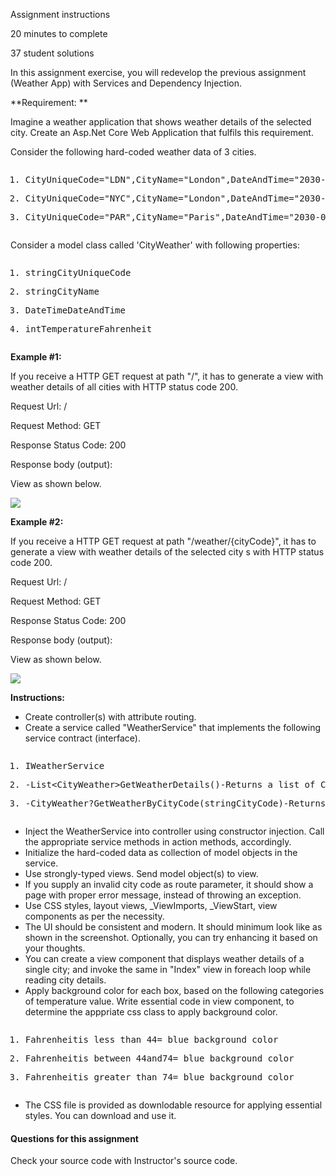 Assignment instructions

20 minutes to complete

37 student solutions

In this assignment exercise, you will redevelop the previous assignment (Weather App) with Services and Dependency
Injection.

**Requirement: **

Imagine
a weather application that shows weather details of the selected city.
Create an Asp.Net Core Web Application that fulfils this requirement.

Consider the following hard-coded weather data of 3 cities.

<pre class="prettyprint linenums prettyprinted" role="presentation"><ol class="linenums"><li class="L0"><p><span class="typ">CityUniqueCode</span><span class="pln"></span><span class="pun">=</span><span class="pln"></span><span class="str">"LDN"</span><span class="pun">,</span><span class="pln"></span><span class="typ">CityName</span><span class="pln"></span><span class="pun">=</span><span class="pln"></span><span class="str">"London"</span><span class="pun">,</span><span class="pln"></span><span class="typ">DateAndTime</span><span class="pln"></span><span class="pun">=</span><span class="pln"></span><span class="str">"2030-01-01 8:00"</span><span class="pun">,</span><span class="pln"></span><span class="typ">TemperatureFahrenheit</span><span class="pln"></span><span class="pun">=</span><span class="pln"></span><span class="lit">33</span></p></li><li class="L1" data-node-id="20231010193608-rnbbe91"><p><span class="typ">CityUniqueCode</span><span class="pln"></span><span class="pun">=</span><span class="pln"></span><span class="str">"NYC"</span><span class="pun">,</span><span class="pln"></span><span class="typ">CityName</span><span class="pln"></span><span class="pun">=</span><span class="pln"></span><span class="str">"London"</span><span class="pun">,</span><span class="pln"></span><span class="typ">DateAndTime</span><span class="pln"></span><span class="pun">=</span><span class="pln"></span><span class="str">"2030-01-01 3:00"</span><span class="pun">,</span><span class="pln"></span><span class="typ">TemperatureFahrenheit</span><span class="pln"></span><span class="pun">=</span><span class="pln"></span><span class="lit">60</span></p></li><li class="L2"><p><span class="typ">CityUniqueCode</span><span class="pln"></span><span class="pun">=</span><span class="pln"></span><span class="str">"PAR"</span><span class="pun">,</span><span class="pln"></span><span class="typ">CityName</span><span class="pln"></span><span class="pun">=</span><span class="pln"></span><span class="str">"Paris"</span><span class="pun">,</span><span class="pln"></span><span class="typ">DateAndTime</span><span class="pln"></span><span class="pun">=</span><span class="pln"></span><span class="str">"2030-01-01 9:00"</span><span class="pun">,</span><span class="pln"></span><span class="typ">TemperatureFahrenheit</span><span class="pln"></span><span class="pun">=</span><span class="pln"></span><span class="lit">82</span></p></li></ol></pre>

Consider a model class called 'CityWeather' with following properties:

<pre class="prettyprint linenums prettyprinted" role="presentation"><ol class="linenums"><li class="L0"><p><span class="pln"></span><span class="kwd">string</span><span class="pln"></span><span class="typ">CityUniqueCode</span></p></li><li class="L1" data-node-id="20231010193608-vxwy60k"><p><span class="pln"></span><span class="kwd">string</span><span class="pln"></span><span class="typ">CityName</span></p></li><li class="L2"><p><span class="pln"></span><span class="typ">DateTime</span><span class="pln"></span><span class="typ">DateAndTime</span></p></li><li class="L3" data-node-id="20231010193608-87zhr6n"><p><span class="pln"></span><span class="kwd">int</span><span class="pln"></span><span class="typ">TemperatureFahrenheit</span></p></li></ol></pre>

**Example #1:**

If
you receive a HTTP GET request at path "/", it has to generate a view
with weather details of all cities with HTTP status code 200.

Request Url: /

Request Method: GET

Response Status Code: 200

Response body (output):

View as shown below.

![](https://img-c.udemycdn.com/redactor/raw/assignment/2023-02-13_14-43-39-a4c71923002e0a65f9eff441d8a0ef20.png)

**Example #2:**

If
you receive a HTTP GET request at path "/weather/{cityCode}", it has to
generate a view with weather details of the selected city s with HTTP
status code 200.

Request Url: /

Request Method: GET

Response Status Code: 200

Response body (output):

View as shown below.

![](https://img-c.udemycdn.com/redactor/raw/assignment/2023-02-13_14-43-40-e19768b17e1bed3aae78b4387efeb524.png)

**Instructions:**

* Create controller(s) with attribute routing.
* Create a service called "WeatherService" that implements the following service contract (interface).

<pre class="prettyprint linenums prettyprinted" role="presentation"><ol class="linenums"><li class="L0"><p><span class="pln"></span><span class="typ">IWeatherService</span></p></li><li class="L1" data-node-id="20231010193608-m2d7amm"><p><span class="pln"></span><span class="pun">-</span><span class="pln"></span><span class="typ">List</span><span class="pun"><</span><span class="typ">CityWeather</span><span class="pun">></span><span class="pln"></span><span class="typ">GetWeatherDetails</span><span class="pun">()</span><span class="pln"></span><span class="pun">-</span><span class="pln"></span><span class="typ">Returns</span><span class="pln"> a list of </span><span class="typ">CityWeather</span><span class="pln"> objects that contains weather details of cities</span></p></li><li class="L2"><p><span class="pln"></span><span class="pun">-</span><span class="pln"></span><span class="typ">CityWeather</span><span class="pun">?</span><span class="pln"></span><span class="typ">GetWeatherByCityCode</span><span class="pun">(</span><span class="kwd">string</span><span class="pln"></span><span class="typ">CityCode</span><span class="pun">)</span><span class="pln"></span><span class="pun">-</span><span class="pln"></span><span class="typ">Returns</span><span class="pln"> an </span><span class="kwd">object</span><span class="pln"> of </span><span class="typ">CityWeather</span><span class="pln"> based on the given city code</span></p></li></ol></pre>

* Inject
  the WeatherService into controller using constructor injection. Call
  the appropriate service methods in action methods, accordingly.
* Initialize the hard-coded data as collection of model objects in the service.
* Use strongly-typed views. Send model object(s) to view.
* If
  you supply an invalid city code as route parameter, it should show a
  page with proper error message, instead of throwing an exception.
* Use CSS styles, layout views, _ViewImports, _ViewStart, view components as per the necessity.
* The
  UI should be consistent and modern. It should minimum look like as
  shown in the screenshot. Optionally, you can try enhancing it based on
  your thoughts.
* You can create a view component that
  displays weather details of a single city; and invoke the same in
  "Index" view in foreach loop while reading city details.
* Apply
  background color for each box, based on the following categories of
  temperature value. Write essential code in view component, to determine
  the apppriate css class to apply background color.

<pre class="prettyprint linenums prettyprinted" role="presentation"><ol class="linenums"><li class="L0"><p><span class="pln"></span><span class="typ">Fahrenheit</span><span class="pln"></span><span class="kwd">is</span><span class="pln"> less than </span><span class="lit">44</span><span class="pln"></span><span class="pun">=</span><span class="pln"> blue background color</span></p></li><li class="L1" data-node-id="20231010193608-rj1gsft"><p><span class="pln"></span><span class="typ">Fahrenheit</span><span class="pln"></span><span class="kwd">is</span><span class="pln"> between </span><span class="lit">44</span><span class="pln"></span><span class="kwd">and</span><span class="pln"></span><span class="lit">74</span><span class="pln"></span><span class="pun">=</span><span class="pln"> blue background color</span></p></li><li class="L2"><p><span class="pln"></span><span class="typ">Fahrenheit</span><span class="pln"></span><span class="kwd">is</span><span class="pln"> greater than </span><span class="lit">74</span><span class="pln"></span><span class="pun">=</span><span class="pln"> blue background color</span></p></li></ol></pre>

* The CSS file is provided as downlodable resource for applying essential styles. You can download and use it.

#### Questions for this assignment

Check your source code with Instructor's source code.
